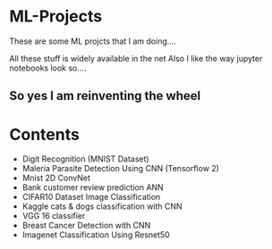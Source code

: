 # ML-Projects

These are some ML projcts that I am doing....

All these stuff is widely available in the net
Also I like the way jupyter notebooks look so....

## So yes I am reinventing the wheel

# Contents
- Digit Recognition (MNIST Dataset)
- Maleria Parasite Detection Using CNN (Tensorflow 2)
- Mnist 2D ConvNet 
- Bank customer review prediction ANN
- CIFAR10 Dataset Image Classification 
- Kaggle cats & dogs classification with CNN
- VGG 16 classifier
- Breast Cancer Detection with CNN
- Imagenet Classification Using Resnet50

